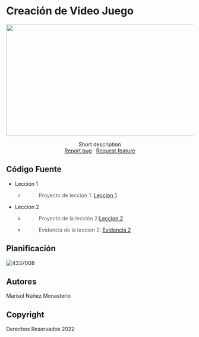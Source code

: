 # Creación de Video Juego
<p align="center">
    <img src="https://user-images.githubusercontent.com/8560750/195950148-0c0df38e-5f96-45ae-87c3-6922738c612d.jpg" alt="Logo" width=1200 height=300>

  <p align="center">
    Short description
    <br>
    <a href="https://reponame/issues/new?template=bug.md">Report bug</a>
    ·
    <a href="https://reponame/issues/new?template=feature.md&labels=feature">Request feature</a>
  </p>
</p>


## Código Fuente

* Lección 1
  * > Proyecto de lección 1: [Leccion 1](https://github.com/Maiz28/Creacion-Videojuegos/blob/main/Lecciones/Paquetes/Prototio1.unitypackage)
* Lección 2
  * > Proyecto de la lección 2:[Leccion 2](https://github.com/Maiz28/Creacion-Videojuegos/blob/main/Lecciones/Paquetes/Ejercicio%202.unitypackage)
  * > Evidencia de la leccion 2: [Evidencia 2](https://github.com/Maiz28/Creacion-Videojuegos/blob/main/Lecciones/Evidencia/Evidencia%202.docx)


## Planificación

![4337008](https://user-images.githubusercontent.com/8560750/195951617-083a7e4d-323d-47b5-8e5e-529ded31bc06.jpg)

## Autores
Marisol Núñez Monasterio 

## Copyright
Derechos Reservados 2022

